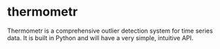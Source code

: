 thermometr
==========

Thermometr is a comprehensive outlier detection system for time series data. It is built in Python and will have a very simple, intuitive API.
